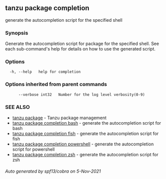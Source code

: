 ## tanzu package completion

generate the autocompletion script for the specified shell

### Synopsis


Generate the autocompletion script for package for the specified shell.
See each sub-command's help for details on how to use the generated script.


### Options

```
  -h, --help   help for completion
```

### Options inherited from parent commands

```
      --verbose int32   Number for the log level verbosity(0-9)
```

### SEE ALSO

* [tanzu package](tanzu_package.md)	 - Tanzu package management
* [tanzu package completion bash](tanzu_package_completion_bash.md)	 - generate the autocompletion script for bash
* [tanzu package completion fish](tanzu_package_completion_fish.md)	 - generate the autocompletion script for fish
* [tanzu package completion powershell](tanzu_package_completion_powershell.md)	 - generate the autocompletion script for powershell
* [tanzu package completion zsh](tanzu_package_completion_zsh.md)	 - generate the autocompletion script for zsh

###### Auto generated by spf13/cobra on 5-Nov-2021
